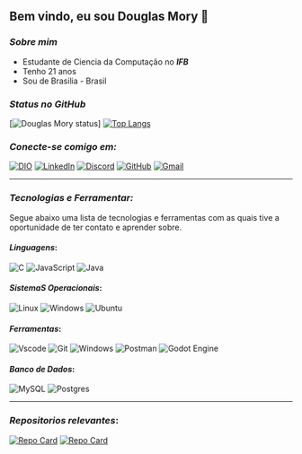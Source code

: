 ## Bem vindo, eu sou Douglas Mory 👋

### ***Sobre mim***

- Estudante de Ciencia da Computação no ***IFB***
- Tenho 21 anos
- Sou de Brasilia - Brasil

### ***Status no GitHub***

[![Douglas Mory status](https://github-readme-stats.vercel.app/api?username=DDMory&theme=github_dark&show_icons=true)]
[![Top Langs](https://github-readme-stats.vercel.app/api/top-langs/?username=DDMory&layout=compact&langs_count=8&theme=github_dark&size_weight=0.7&count_weight=0.3)](https://github.com/anuraghazra/github-readme-stats)


### ***Conecte-se comigo em:***

[![DIO](https://img.shields.io/badge/-Meu%20Perfil%20na%20DIO-100?style=for-the-badge&logo=)](https://web.dio.me/users/douglasmory10?tab=achievements)
[![LinkedIn](https://img.shields.io/badge/LinkedIn-0077B5?style=for-the-badge&logo=linkedin&logoColor=white)](https://www.linkedin.com/in/douglas-mory/)
[![Discord](https://img.shields.io/badge/Discord-7289DA?style=for-the-badge&logo=discord&logoColor=white)](https://discord.com/channels/@ddare/)
[![GitHub](https://img.shields.io/badge/GitHub-100000?style=for-the-badge&logo=github&logoColor=white)](https://github.com/DDMory)
[![Gmail](https://img.shields.io/badge/Gmail-333333?style=for-the-badge&logo=gmail&logoColor=red)](mailto:douglasmory10@gmail.com)

---
### ***Tecnologias e Ferramentar:***

<p>
Segue abaixo uma lista de tecnologias e ferramentas com as quais tive a oportunidade de ter contato e aprender sobre.
</p>

#### ***Linguagens***:

![C](https://img.shields.io/badge/C-100?style=for-the-badge&logo=c&logoColor=0077B5)
![JavaScript](https://img.shields.io/badge/JavaScript-F7DF1E?style=for-the-badge&logo=javascript&logoColor=black)
![Java](https://img.shields.io/badge/java-%23ED8B00.svg?style=for-the-badge&logo=openjdk&logoColor=black)

#### ***SistemaS Operacionais***:

![Linux](https://img.shields.io/badge/Linux-000?style=for-the-badge&logo=linux&logoColor=FCC624)
![Windows](https://img.shields.io/badge/Windows-000?style=for-the-badge&logo=windows&logoColor=2CA5E0)
![Ubuntu](https://img.shields.io/badge/Ubuntu-100?style=for-the-badge&logo=ubuntu&logoColor=)


#### ***Ferramentas***:

![Vscode](https://img.shields.io/badge/Vscode-000000?style=for-the-badge&logo=visual-studio-code&logoColor=blue)
![Git](https://img.shields.io/badge/GIT-000000?style=for-the-badge&logo=git&logoColor=orange)
![Windows](https://img.shields.io/badge/Windows-000?style=for-the-badge&logo=windows&logoColor=0000FF)
![Postman](https://img.shields.io/badge/Postman-000000.svg?style=for-the-badge&logo=Postman&logoColor=orange)
![Godot Engine](https://img.shields.io/badge/GODOT-000000.svg?style=for-the-badge&logo=godot-engine)

#### ***Banco de Dados***:

![MySQL](https://img.shields.io/badge/mysql-000000.svg?style=for-the-badge&logo=mysql&logoColor=blue)
![Postgres](https://img.shields.io/badge/postgres-000000.svg?style=for-the-badge&logo=postgresql&logoColor=blue)

---

### ***Repositorios relevantes***:

[![Repo Card](https://github-readme-stats.vercel.app/api/pin/?username=DDMory&repo=LearningJava&bg_color=000&border_color=30A3DC&show_icons=true&icon_color=30A3DC&title_color=00000&text_color=FFF)](https://github.com/DDMory/LearningJava)
[![Repo Card](https://github-readme-stats.vercel.app/api/pin/?username=DDMory&repo=LearningJava&bg_color=000&border_color=30A3DC&show_icons=true&icon_color=30A3DC&title_color=00000&text_color=FFF)](https://github.com/DDMory/Espadinha_Errante)


<!--
**DDMory/DDMory** is a ✨ _special_ ✨ repository because its `README.md` (this file) appears on your GitHub profile.

Here are some ideas to get you started:

- 🔭 I’m currently working on ...
- 🌱 I’m currently learning ...
- 👯 I’m looking to collaborate on ...
- 🤔 I’m looking for help with ...
- 💬 Ask me about ...
- 📫 How to reach me: ...
- 😄 Pronouns: ...
- ⚡ Fun fact: ...
-->
